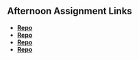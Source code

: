 ## Afternoon Assignment Links

* **[Repo](https://varozzaej.github.io/Scoreboard/)**
* **[Repo](https://varozzaej.github.io/IceCreamShop/)**
* **[Repo](https://varozzaej.github.io/RealisticSportsBets/)**
* **[Repo](https://github.com/VarozzaEJ/<ASSIGNMENT_REPO>)**
